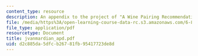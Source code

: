 ```yaml
---
content_type: resource
description: An appendix to the project of "A Wine Pairing Recommendation System".
file: /media/https%3A/open-learning-course-data-rc.s3.amazonaws.com/6-871-knowledge-based-applications-systems-spring-2005/d2c885da5dfcb26781fb95417723de8d_jvanmardian_apd.pdf
file_type: application/pdf
resourcetype: Document
title: jvanmardian_apd.pdf
uid: d2c885da-5dfc-b267-81fb-95417723de8d
---
```

